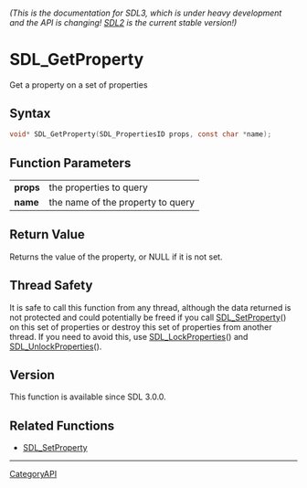 ###### (This is the documentation for SDL3, which is under heavy development and the API is changing! [SDL2](https://wiki.libsdl.org/SDL2/) is the current stable version!)
# SDL_GetProperty

Get a property on a set of properties 

## Syntax

```c
void* SDL_GetProperty(SDL_PropertiesID props, const char *name);

```

## Function Parameters

|               |                                   |
| ------------- | --------------------------------- |
| **props**     | the properties to query           |
| **name**      | the name of the property to query |

## Return Value

Returns the value of the property, or NULL if it is not set.

## Thread Safety

It is safe to call this function from any thread, although the data
returned is not protected and could potentially be freed if you call
[SDL_SetProperty](SDL_SetProperty)() on this set of properties or destroy
this set of properties from another thread. If you need to avoid this, use
[SDL_LockProperties](SDL_LockProperties)() and
[SDL_UnlockProperties](SDL_UnlockProperties)().

## Version

This function is available since SDL 3.0.0.

## Related Functions

* [SDL_SetProperty](SDL_SetProperty)

----
[CategoryAPI](CategoryAPI)

